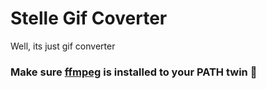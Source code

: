 # Stelle Gif Coverter
Well, its just gif converter

### Make sure [ffmpeg](https://www.gyan.dev/ffmpeg/builds/ffmpeg-git-essentials.7z) is installed to your PATH twin 🥀